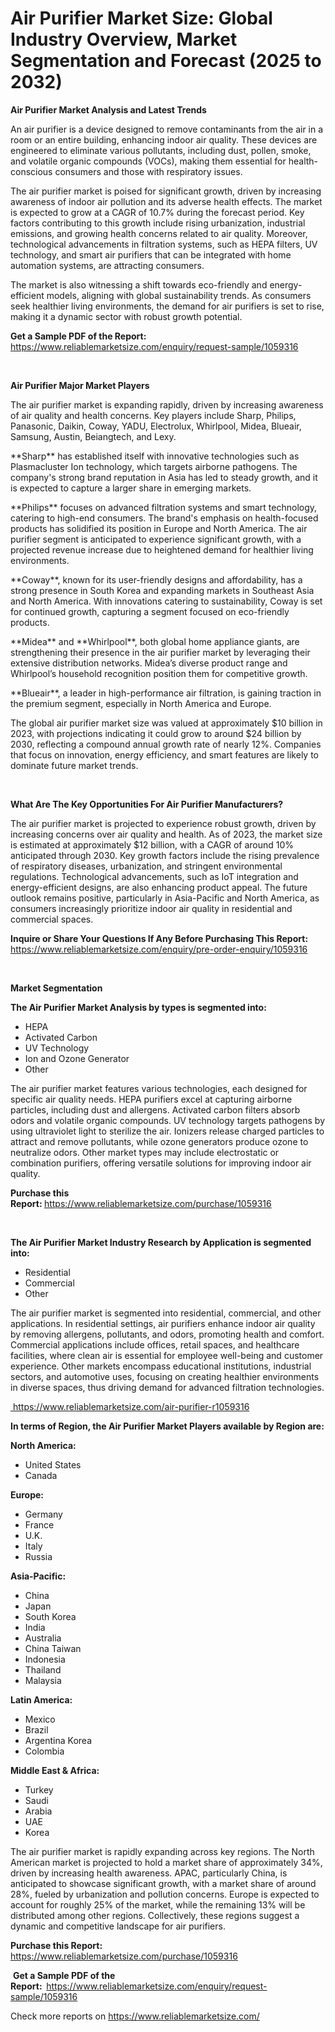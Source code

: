<p><h1>Air Purifier Market Size: Global Industry Overview, Market Segmentation and Forecast (2025 to 2032)</h1></p><p><strong>Air Purifier Market Analysis and Latest Trends</strong></p>
<p><p>An air purifier is a device designed to remove contaminants from the air in a room or an entire building, enhancing indoor air quality. These devices are engineered to eliminate various pollutants, including dust, pollen, smoke, and volatile organic compounds (VOCs), making them essential for health-conscious consumers and those with respiratory issues.</p><p>The air purifier market is poised for significant growth, driven by increasing awareness of indoor air pollution and its adverse health effects. The market is expected to grow at a CAGR of 10.7% during the forecast period. Key factors contributing to this growth include rising urbanization, industrial emissions, and growing health concerns related to air quality. Moreover, technological advancements in filtration systems, such as HEPA filters, UV technology, and smart air purifiers that can be integrated with home automation systems, are attracting consumers. </p><p>The market is also witnessing a shift towards eco-friendly and energy-efficient models, aligning with global sustainability trends. As consumers seek healthier living environments, the demand for air purifiers is set to rise, making it a dynamic sector with robust growth potential.</p></p>
<p><strong>Get a Sample PDF of the Report:&nbsp;</strong> <a href="https://www.reliablemarketsize.com/enquiry/request-sample/1059316?utm_campaign=2444&utm_medium=2&utm_source=Github&utm_content=ia&utm_term=10042025&utm_id=air-purifier">https://www.reliablemarketsize.com/enquiry/request-sample/1059316</a></p>
<p>&nbsp;</p>
<p><strong>Air Purifier Major Market Players</strong></p>
<p><p>The air purifier market is expanding rapidly, driven by increasing awareness of air quality and health concerns. Key players include Sharp, Philips, Panasonic, Daikin, Coway, YADU, Electrolux, Whirlpool, Midea, Blueair, Samsung, Austin, Beiangtech, and Lexy. </p><p>**Sharp** has established itself with innovative technologies such as Plasmacluster Ion technology, which targets airborne pathogens. The company's strong brand reputation in Asia has led to steady growth, and it is expected to capture a larger share in emerging markets.</p><p>**Philips** focuses on advanced filtration systems and smart technology, catering to high-end consumers. The brand's emphasis on health-focused products has solidified its position in Europe and North America. The air purifier segment is anticipated to experience significant growth, with a projected revenue increase due to heightened demand for healthier living environments.</p><p>**Coway**, known for its user-friendly designs and affordability, has a strong presence in South Korea and expanding markets in Southeast Asia and North America. With innovations catering to sustainability, Coway is set for continued growth, capturing a segment focused on eco-friendly products.</p><p>**Midea** and **Whirlpool**, both global home appliance giants, are strengthening their presence in the air purifier market by leveraging their extensive distribution networks. Midea’s diverse product range and Whirlpool’s household recognition position them for competitive growth.</p><p>**Blueair**, a leader in high-performance air filtration, is gaining traction in the premium segment, especially in North America and Europe. </p><p>The global air purifier market size was valued at approximately $10 billion in 2023, with projections indicating it could grow to around $24 billion by 2030, reflecting a compound annual growth rate of nearly 12%. Companies that focus on innovation, energy efficiency, and smart features are likely to dominate future market trends.</p></p>
<p>&nbsp;</p>
<p><strong>What Are The Key Opportunities For Air Purifier Manufacturers?</strong></p>
<p><p>The air purifier market is projected to experience robust growth, driven by increasing concerns over air quality and health. As of 2023, the market size is estimated at approximately $12 billion, with a CAGR of around 10% anticipated through 2030. Key growth factors include the rising prevalence of respiratory diseases, urbanization, and stringent environmental regulations. Technological advancements, such as IoT integration and energy-efficient designs, are also enhancing product appeal. The future outlook remains positive, particularly in Asia-Pacific and North America, as consumers increasingly prioritize indoor air quality in residential and commercial spaces.</p></p>
<p><strong>Inquire or Share Your Questions If Any Before Purchasing This Report:</strong> <a href="https://www.reliablemarketsize.com/enquiry/pre-order-enquiry/1059316?utm_campaign=2444&utm_medium=2&utm_source=Github&utm_content=ia&utm_term=10042025&utm_id=air-purifier">https://www.reliablemarketsize.com/enquiry/pre-order-enquiry/1059316</a></p>
<p>&nbsp;</p>
<p><strong>Market Segmentation</strong></p>
<p><strong>The Air Purifier Market Analysis by types is segmented into:</strong></p>
<p><ul><li>HEPA</li><li>Activated Carbon</li><li>UV Technology</li><li>Ion and Ozone Generator</li><li>Other</li></ul></p>
<p><p>The air purifier market features various technologies, each designed for specific air quality needs. HEPA purifiers excel at capturing airborne particles, including dust and allergens. Activated carbon filters absorb odors and volatile organic compounds. UV technology targets pathogens by using ultraviolet light to sterilize the air. Ionizers release charged particles to attract and remove pollutants, while ozone generators produce ozone to neutralize odors. Other market types may include electrostatic or combination purifiers, offering versatile solutions for improving indoor air quality.</p></p>
<p><strong>Purchase this Report:&nbsp;</strong><a href="https://www.reliablemarketsize.com/purchase/1059316?utm_campaign=2444&utm_medium=2&utm_source=Github&utm_content=ia&utm_term=10042025&utm_id=air-purifier">https://www.reliablemarketsize.com/purchase/1059316</a></p>
<p>&nbsp;</p>
<p><strong>The Air Purifier Market Industry Research by Application is segmented into:</strong></p>
<p><ul><li>Residential</li><li>Commercial</li><li>Other</li></ul></p>
<p><p>The air purifier market is segmented into residential, commercial, and other applications. In residential settings, air purifiers enhance indoor air quality by removing allergens, pollutants, and odors, promoting health and comfort. Commercial applications include offices, retail spaces, and healthcare facilities, where clean air is essential for employee well-being and customer experience. Other markets encompass educational institutions, industrial sectors, and automotive uses, focusing on creating healthier environments in diverse spaces, thus driving demand for advanced filtration technologies.</p></p>
<p><a href="https://www.reliablemarketsize.com/air-purifier-r1059316?utm_campaign=2444&utm_medium=2&utm_source=Github&utm_content=ia&utm_term=10042025&utm_id=air-purifier">&nbsp;https://www.reliablemarketsize.com/air-purifier-r1059316</a></p>
<p><strong>In terms of Region, the Air Purifier Market Players available by Region are:</strong></p>
<p>
    <p> <strong> North America: </strong>
        <ul>
            <li>United States</li>
            <li>Canada</li>
        </ul>
        </p> 
    <p> <strong> Europe: </strong>
        <ul>
            <li>Germany</li>
            <li>France</li>
            <li>U.K.</li>
            <li>Italy</li>
            <li>Russia</li>
        </ul>
        </p> 
    <p> <strong> Asia-Pacific: </strong>
        <ul>
            <li>China</li>
            <li>Japan</li>
            <li>South Korea</li>
            <li>India</li>
            <li>Australia</li>
            <li>China Taiwan</li>
            <li>Indonesia</li>
            <li>Thailand</li>
            <li>Malaysia</li>
        </ul>
        </p> 
    <p> <strong> Latin America: </strong>
        <ul>
            <li>Mexico</li>
            <li>Brazil</li>
            <li>Argentina Korea</li>
            <li>Colombia</li>
        </ul>
        </p> 
    <p> <strong> Middle East & Africa: </strong>
        <ul>
            <li>Turkey</li>
            <li>Saudi</li>
            <li>Arabia</li>
            <li>UAE</li>
            <li>Korea</li>
        </ul>
    </p>
    </p>
<p><p>The air purifier market is rapidly expanding across key regions. The North American market is projected to hold a market share of approximately 34%, driven by increasing health awareness. APAC, particularly China, is anticipated to showcase significant growth, with a market share of around 28%, fueled by urbanization and pollution concerns. Europe is expected to account for roughly 25% of the market, while the remaining 13% will be distributed among other regions. Collectively, these regions suggest a dynamic and competitive landscape for air purifiers.</p></p>
<p><strong>Purchase this Report: </strong><a href="https://www.reliablemarketsize.com/purchase/1059316?utm_campaign=2444&utm_medium=2&utm_source=Github&utm_content=ia&utm_term=10042025&utm_id=air-purifier">https://www.reliablemarketsize.com/purchase/1059316</a></p>
<p>&nbsp;<strong>Get a Sample PDF of the Report:&nbsp;&nbsp;</strong><a href="https://www.reliablemarketsize.com/enquiry/request-sample/1059316?utm_campaign=2444&utm_medium=2&utm_source=Github&utm_content=ia&utm_term=10042025&utm_id=air-purifier">https://www.reliablemarketsize.com/enquiry/request-sample/1059316</a></p>
<p><strong></strong></p>
<p>Check more reports on <a href="https://www.reliablemarketsize.com/?utm_campaign=2444&utm_medium=2&utm_source=Github&utm_content=ia&utm_term=10042025&utm_id=air-purifier">https://www.reliablemarketsize.com/</a></p>